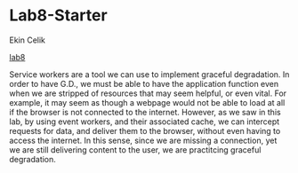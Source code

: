 # Lab8-Starter
Ekin Celik

[lab8](https://e-celik.github.io/Lab8-Starter/)

Service workers are a tool we can use to implement graceful degradation. In order to have G.D., we must be able to have the application function even when we are stripped of resources that may seem helpful, or even vital. For example, it may seem as though a webpage would not be able to load at all if the browser is not connected to the internet. However, as we saw in this lab, by using event workers, and their associated cache, we can intercept requests for data, and deliver them to the browser, without even having to access the internet. In this sense, since we are missing a connection, yet we are still delivering content to the user, we are practitcing graceful degradation.
